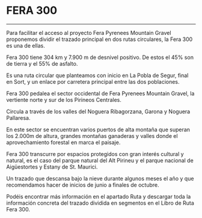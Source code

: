 # FERA 300

---

Para facilitar el acceso al proyecto Fera Pyrenees Mountain Gravel proponemos dividir el trazado principal en dos rutas circulares, la Fera 300 es una de ellas.

Fera 300 tiene 304 km y 7.900 m de desnivel positivo. De estos el 45% son de tierra y el 55% de asfalto.

Es una ruta circular que planteamos con inicio en La Pobla de Segur, final en Sort, y un enlace por carretera principal entre las dos poblaciones.

Fera 300 pedalea el sector occidental de Fera Pyrenees Mountain Gravel, la vertiente norte y sur de los Pirineos Centrales.

Circula a través de los valles del Noguera Ribagorzana, Garona y Noguera Pallaresa.

En este sector se encuentran varios puertos de alta montaña que superan los 2.000m de altura, grandes montañas ganaderas y valles donde el aprovechamiento forestal en marca el paisaje.

Fera 300 transcurre por espacios protegidos con gran interés cultural y natural, es el caso del parque natural del Alt Pirineu y el parque nacional de Aigüestortes y Estany de St. Maurici.

Un trazado que descansa bajo la nieve durante algunos meses el año y que recomendamos hacer de inicios de junio a finales de octubre.

Podéis encontrar más información en el apartado Ruta y descargar toda la información concreta del trazado dividida en segmentos en el Libro de Ruta Fera 300.
